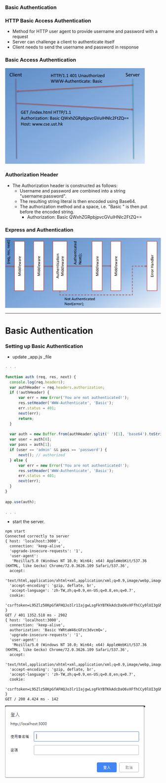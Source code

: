 ### Basic Authentication

### HTTP Basic Access Authentication

* Method for HTTP user agent to provide username and password with a request
* Server can challenge a client to authenticate itself
* Client needs to send the username and password in response

### Basic Access Authentication

![](/assets/BackendW3BAA.png)

### Authorization Header

* The Authorization header is constructed as follows: 
  * Username and password are combined into a string "username:password".
  * The resulting string literal is then encoded using Base64.
  * The authorization method and a space, i.e. "Basic " is then put before the encoded string. 
    * Authorization: Basic QWxhZGRpbjpvcGVuIHNlc2FtZQ==

### Express and Authentication

![](/assets/BackendW3_1EA.png)

---

# Basic Authentication

### Setting up Basic Authentication

* update \_app.js \_file

```js
. . .

function auth (req, res, next) {
  console.log(req.headers);
  var authHeader = req.headers.authorization;
  if (!authHeader) {
      var err = new Error('You are not authenticated!');
      res.setHeader('WWW-Authenticate', 'Basic');
      err.status = 401;
      next(err);
      return;
  }

  var auth = new Buffer.from(authHeader.split(' ')[1], 'base64').toString().split(':');
  var user = auth[0];
  var pass = auth[1];
  if (user == 'admin' && pass == 'password') {
      next(); // authorized
  } else {
      var err = new Error('You are not authenticated!');
      res.setHeader('WWW-Authenticate', 'Basic');      
      err.status = 401;
      next(err);
  }
}

app.use(auth);

. . .
```

* start the server.

```
npm start
Connected correctly to server
{ host: 'localhost:3000',
  connection: 'keep-alive',
  'upgrade-insecure-requests': '1',
  'user-agent':
   'Mozilla/5.0 (Windows NT 10.0; Win64; x64) AppleWebKit/537.36 (KHTML, like Gecko) Chrome/72.0.3626.109 Safari/537.36',
  accept:
   'text/html,application/xhtml+xml,application/xml;q=0.9,image/webp,image/apng,*/*;q=0.8',
  'accept-encoding': 'gzip, deflate, br',
  'accept-language': 'zh-TW,zh;q=0.9,en-US;q=0.8,en;q=0.7',
  cookie:
   'csrftoken=L95Zlz58KpGfAFHQJo3lr1IajgwLsgFkYBTKkAdcDaO6vXFfhCCy0lUI3gGNs3H4' }
GET / 401 1352.518 ms - 2982
{ host: 'localhost:3000',
  connection: 'keep-alive',
  authorization: 'Basic YWRtaW46cGFzc3dvcmQ=',
  'upgrade-insecure-requests': '1',
  'user-agent':
   'Mozilla/5.0 (Windows NT 10.0; Win64; x64) AppleWebKit/537.36 (KHTML, like Gecko) Chrome/72.0.3626.109 Safari/537.36',
  accept:
   'text/html,application/xhtml+xml,application/xml;q=0.9,image/webp,image/apng,*/*;q=0.8',
  'accept-encoding': 'gzip, deflate, br',
  'accept-language': 'zh-TW,zh;q=0.9,en-US;q=0.8,en;q=0.7',
  cookie:
   'csrftoken=L95Zlz58KpGfAFHQJo3lr1IajgwLsgFkYBTKkAdcDaO6vXFfhCCy0lUI3gGNs3H4' }
GET / 200 4.424 ms - 142
```

![](/assets/BackendW3_1Authentication.png)

